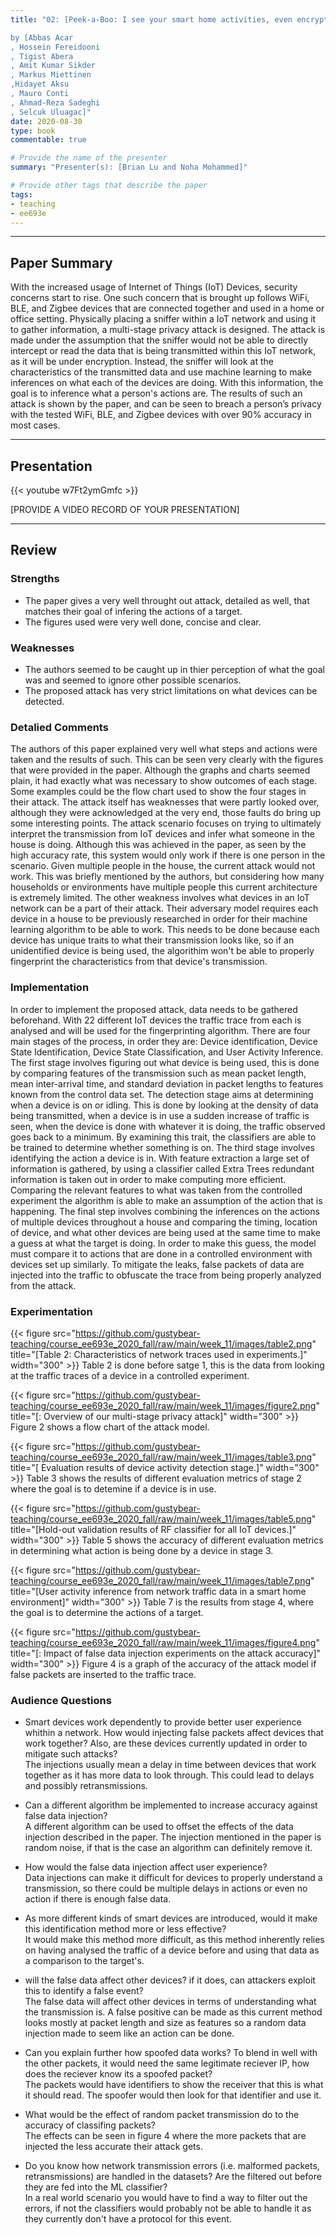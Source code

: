 ```yaml
---
title: "02: [Peek-a-Boo: I see your smart home activities, even encrypted!] 

by [Abbas Acar
, Hossein Fereidooni
, Tigist Abera
, Amit Kumar Sikder
, Markus Miettinen
,Hidayet Aksu
, Mauro Conti
, Ahmad-Reza Sadeghi
, Selcuk Uluagac]"
date: 2020-08-30
type: book
commentable: true

# Provide the name of the presenter
summary: "Presenter(s): [Brian Lu and Noha Mohammed]"

# Provide other tags that describe the paper
tags:
- teaching
- ee693e
---
```


***
## Paper Summary
  With the increased usage of Internet of Things (IoT) Devices, security concerns start to rise. One such concern that is brought up follows WiFi, BLE, and Zigbee devices that are connected together and used in a home or office setting. Physically placing a sniffer within a IoT network and using it to gather information, a multi-stage privacy attack is designed. The attack is made under the assumption that the sniffer would not be able to directly intercept or read the data that is being transmitted within this IoT network, as it will be under encryption. Instead, the sniffer will look at the characteristics of the transmitted data and use machine learning to make inferences on what each of the devices are doing. With this information, the goal is to inference what a person's actions are. The results of such an attack is shown by the paper, and can be seen to breach a person’s privacy with the tested WiFi, BLE, and Zigbee devices with over 90% accuracy in most cases.



***

## Presentation
{{< youtube w7Ft2ymGmfc >}}

[PROVIDE A VIDEO RECORD OF YOUR PRESENTATION]
***

## Review
### Strengths
- The paper gives a very well throught out attack, detailed as well, that matches their goal of infering the actions of a target.
- The figures used were very well done, concise and clear.

### Weaknesses
- The authors seemed to be caught up in thier perception of what the goal was and seemed to ignore other possible scenarios.
- The proposed attack has very strict limitations on what devices can be detected.

### Detalied Comments
The authors of this paper explained very well what steps and actions were taken and the results of such. This can be seen very clearly with the figures that were provided in the paper. Although the graphs and charts seemed plain, it had exactly what was necessary to show outcomes of each stage. Some examples could be the flow chart used to show the four stages in their attack. The attack itself has weaknesses that were partly looked over, although they were acknowledged at the very end, those faults do bring up some interesting points. The attack scenario focuses on trying to ultimately interpret the transmission from IoT devices and infer what someone in the house is doing. Although this was achieved in the paper, as seen by the high accuracy rate, this system would only work if there is one person in the scenario. Given multiple people in the house, the current attack would not work. This was briefly mentioned by the authors, but considering how many households or environments have multiple people this current architecture is extremely limited. The other weakness involves what devices in an IoT network can be a part of their attack. Their adversary model requires each device in a house to be previously researched in order for their machine learning algorithm to be able to work. This needs to be done because each device has unique traits to what their transmission looks like, so if an unidentified device is being used, the algorithim won't be able to properly fingerprint the characteristics from that device's transmission. 

### Implementation
In order to implement the proposed attack, data needs to be gathered beforehand. With 22 different IoT devices the traffic trace from each is analysed and will be used for the fingerprinting algorithm. There are four main stages of the process, in order they are: Device identification, Device State Identification, Device State Classification, and User Activity Inference. The first stage involves figuring out what device is being used, this is done by comparing features of the transmission such as mean packet length, mean inter-arrival time, and standard deviation in packet lengths to features known from the control data set. The detection stage aims at determining when a device is on or idling. This is done by looking at the density of data being transmitted, when a device is in use a sudden increase of traffic is seen, when the device is done with whatever it is doing, the traffic observed goes back to a minimum. By examining this trait, the classifiers are able to be trained to determine whether something is on. The third stage involves identifying the action a device is in. With feature extraction a large set of information is gathered, by using a classifier called Extra Trees redundant information is taken out in order to make computing more efficient. Comparing the relevant features to what was taken from the controlled experiment the algorithm is able to make an assumption of the action that is happening. The final step involves combining the inferences on the actions of multiple devices throughout a house and comparing the timing, location of device, and what other devices are being used at the same time to make a guess at what the target is doing. In order to make this guess, the model must compare it to actions that are done in a controlled environment with devices set up similarly. To mitigate the leaks, false packets of data are injected into the traffic to obfuscate the trace from being properly analyzed from the attack. 


### Experimentation


{{< figure src="https://github.com/gustybear-teaching/course_ee693e_2020_fall/raw/main/week_11/images/table2.png" title="[Table 2: Characteristics of network traces used in experiments.]" width="300" >}}
Table 2 is done before satge 1, this is the data from looking at the traffic traces of a device in a controlled experiment.

{{< figure src="https://github.com/gustybear-teaching/course_ee693e_2020_fall/raw/main/week_11/images/figure2.png" title="[: Overview of our multi-stage privacy attack]" width="300" >}}
Figure 2 shows a flow chart of the attack model. 

{{< figure src="https://github.com/gustybear-teaching/course_ee693e_2020_fall/raw/main/week_11/images/table3.png" title="[ Evaluation results of device activity detection stage.]" width="300" >}}
Table 3 shows the results of different evaluation metrics of stage 2 where the goal is to detemine if a device is in use.

{{< figure src="https://github.com/gustybear-teaching/course_ee693e_2020_fall/raw/main/week_11/images/table5.png" title="[Hold-out validation results of RF classifier for all
IoT devices.]" width="300" >}}
Table 5 shows the accuracy of different evaluation metrics in determining what action is being done by a device in stage 3.

{{< figure src="https://github.com/gustybear-teaching/course_ee693e_2020_fall/raw/main/week_11/images/table7.png" title="[User activity inference from network traffic data in
a smart home environment]" width="300" >}}
Table 7 is the results from stage 4, where the goal is to determine the actions of a target.

{{< figure src="https://github.com/gustybear-teaching/course_ee693e_2020_fall/raw/main/week_11/images/figure4.png" title="[: Impact of false data injection experiments on the
attack accuracy]" width="300" >}}
Figure 4 is a graph of the accuracy of the attack model if false packets are inserted to the traffic trace.

### Audience Questions

- Smart devices work dependently to provide better user experience whithin a network. How would injecting false packets affect devices that work together? Also, are these devices currently updated in order to mitigate such attacks?
 <br />The injections usually mean a delay in time between devices that work together as it has more data to look through. This could lead to delays and possibly retransmissions.


- Can a different algorithm be implemented to increase accuracy against false data injection?
<br />A different algorithm can be used to offset the effects of the data injection described in the paper. The injection mentioned in the paper is random noise, if that is the case an algorithm can definitely remove it.
 
- How would the false data injection affect user experience?
  <br />Data injections can make it difficult for devices to properly understand a transmission, so there could be multiple delays in actions or even no action if there is enough false data.

 
- As more different kinds of smart devices are introduced, would it make this identification method more or less effective?
 <br />It would make this method more difficult, as this method inherently relies on having analysed the traffic of a device before and using that data as a comparison to the target's.
 
- will the false data affect other devices? if it does, can attackers exploit this to identify a false event?
 <br />The false data will affect other devices in terms of understanding what the transmission is. A false positive can be made as this current method looks mostly at packet length and size as features so a random data injection made to seem like an action can be done.
 
- Can you explain further how spoofed data works? To blend in well with the other packets, it would need the same legitimate reciever IP, how does the reciever know its a spoofed packet?
 <br />The packets would have identifiers to show the receiver that this is what it should read. The spoofer would then look for that identifier and use it.
 
- What would be the effect of random packet transmission do to the accuracy of classifing packets?
 <br />The effects can be seen in figure 4 where the more packets that are injected the less accurate their attack gets.
 
- Do you know how network transmission errors (i.e. malformed packets, retransmissions) are handled in the datasets? Are the filtered out before they are fed into the ML classifier?
 <br />In a real world scenario you would have to find a way to filter out the errors, if not the classifiers would probably not be able to handle it as they currently don't have a protocol for this event.
 
